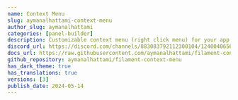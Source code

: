 ```yaml
---
name: Context Menu
slug: aymanalhattami-context-menu
author_slug: aymanalhattami
categories: [panel-builder]
description: Customizable context menu (right click menu) for your app.
discord_url: https://discord.com/channels/883083792112300104/1240040656295170119
docs_url: https://raw.githubusercontent.com/aymanalhattami/filament-context-menu/main/README.md
github_repository: aymanalhattami/filament-context-menu
has_dark_theme: true
has_translations: true
versions: [3]
publish_date: 2024-05-14
---
```


